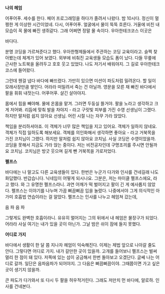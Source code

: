 **나의 헤엄**

어푸어푸. 세수를 한다. 페어 프로그래밍을 하다가 졸려서 나왔다. 밤 10시다. 정신이 멀쩡한 게 이상한 시간이었네. 다시, 어푸어푸. 얼굴에서 물이 뚝뚝 흐른다. 거울에 비친 내 모습이 꼭 물에 빠진 생쥐같다. 그래 어쩌면 정말 물 속이다. 우아한테크코스 이곳은

바다다.

분명 코딩을 가르쳐준다고 했다. 우아한형제들에서 주관하는 코딩 교육이라고. 슬쩍 찾아봤는데 체계가 있어 보였다. 외부에 비춰진 교육생들 모습도 폼이 났다. 다들 무릎에 근사한 노트북을 올려두고 호호 웃고 있었다. 나도 저기서 배워야지. 그 길로 우아한테크코스에 들어왔다.

그런데 웬걸 냅다 바다에 빠뜨렸다. 가만히 있으면 미션이 파도처럼 밀려온다. 할 일이 모래사장만큼 쌓인다. 어라라 떠밀려서 죽는 건 아닐까. 영문을 모른 채 빠진 바다에서 팔을 휘휘 내젓는다. 어푸어푸. 살긴 살아야지.

몸에서 힘을 빼야해. 물에 온몸을 맡겨. 그러면 두둥실 뜰거야. 팔을 노라고 생각하고 크게 저어봐. 리듬에 맞춰 발을 차야지 - 라고 구릿빛 피부를 가진 수영 선생님이 그랬다. 하지만 말처럼 쉽지 않아요 선생님. 어린 시절 나는 자꾸 가라 앉았다.

책임을 분리하셔야죠. 이 객체가 너무 많은 책임을 지고 있어요. 객체가 일하지 않네요. 객체가 직접 일하도록 해보세요. 객체를 의인화해서 생각하면 좋아요 - 라고 거북목을 가진 코치님이 그랬다. 하지만 말처럼 쉽지 않아요 코치님. 사실 코딩은 수영이었을까. 코딩을 못해서 지금도 가라 앉는 중이다. 저는 비전공자인데 구명조끼를 주시면 안될까요 코치님. 코치님은 방긋 웃으며 길게 뺀 거북목을 가로저었다.

**펠프스**

바다에는 나 말고도 다른 교육생들이 있다. 한번은 누군가 다가와 인사를 건네길래 나도 화답했다. 반갑습니다. 닉네임이 어떻게 되시나요. 그분은, 저는 마이클 펠프스에요, 라고 했다. 와 그 유명한 펠프스라니. 과연 어깨가 떡 벌어지고 팔이 긴 게 예사롭지 않았다. 펠프스는 이야기를 나누며 가끔 뻐끔뻐끔 입을 놀렸다. 나중에서야 그게 의식적인 아가미 호흡법 연습이라는 걸 알았다. 펠프스는 인사를 나누고 헤엄쳐 갔는데,

음 파 음 파

그렇게도 완벽한 호흡이라니. 유유히 멀어지는 그의 뒤에서 내 헤엄은 물장구가 되었다. 어라라 사실 여기는 내가 있을 곳이 아닌가. 그날 밤은 쉬이 잠에 들지 못했다.

**어디로 가지**

바다에서 생활이 한 달 쯤 지나자 헤엄이 익숙해진다. 이제는 제법 앞으로 나아갈 줄도 안다. 그렇다면 어디로 가지. 내가 갈만한 곳이 있을까. 고개를 들어보니 펠프스는 벌써 멀리 한 점이  돼 있다. 저쪽에 있는 섬이 궁금해서 한번 돌아보고 오겠단다. 글쎄 나는 어디로 갈까. 일단은 음파음파가 되어야지. 그 다음은 뻐끔뻐끔이야. 그때쯤이면 가고 싶은 곳이 생기지 않을까.

큰 파도가 다가와서 또 다시 두 팔을 허우적거린다. 그래도 저만치 먼 바다에, 알로하. 인사를 건네본다.